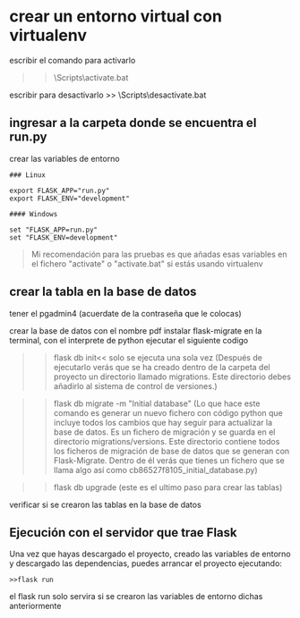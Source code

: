 # crear un entorno virtual con virtualenv
  escribir el comando para activarlo

  >> <nombre del entorno>\Scripts\activate.bat


  escribir para desactivarlo
    >> <nombre del entorno>\Scripts\desactivate.bat

## ingresar a la carpeta donde se encuentra el run.py
crear las variables de entorno

    ### Linux

    export FLASK_APP="run.py"
    export FLASK_ENV="development"

    #### Windows

    set "FLASK_APP=run.py"
    set "FLASK_ENV=development"

> Mi recomendación para las pruebas es que añadas esas variables en el fichero "activate" o "activate.bat"
> si estás usando virtualenv

## crear la tabla en la base de datos
tener el pgadmin4 (acuerdate de la contraseña que le colocas)

crear la base de datos con el nombre pdf
instalar flask-migrate
en la terminal, con el interprete de python ejecutar el siguiente codigo

>>flask db init<< solo se ejecuta una sola vez
(Después de ejecutarlo verás que se ha creado
dentro de la carpeta del proyecto un directorio llamado migrations. Este directorio debes añadirlo al sistema de control de versiones.)

>>flask db migrate -m "Initial database"
(Lo que hace este comando es generar un nuevo fichero con código python que incluye todos los cambios que hay seguir para actualizar la base de datos. Es un fichero de migración y se guarda en el directorio migrations/versions. Este directorio contiene todos los ficheros de migración de base de datos que se generan con Flask-Migrate. Dentro de él verás que tienes un fichero que se llama algo así como cb86527f8105_initial_database.py)

>>flask db upgrade (este es el ultimo paso para crear las tablas)

verificar si se crearon las tablas en la base de datos


## Ejecución con el servidor que trae Flask

Una vez que hayas descargado el proyecto, creado las variables de entorno y descargado las dependencias,
puedes arrancar el proyecto ejecutando:

    >>flask run

el flask run solo servira si se crearon las variables de entorno dichas anteriormente
